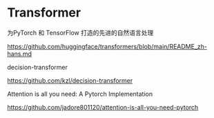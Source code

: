 # Transformer
为PyTorch 和 TensorFlow 打造的先进的自然语言处理

https://github.com/huggingface/transformers/blob/main/README_zh-hans.md

decision-transformer

https://github.com/kzl/decision-transformer

Attention is all you need: A Pytorch Implementation

https://github.com/jadore801120/attention-is-all-you-need-pytorch
